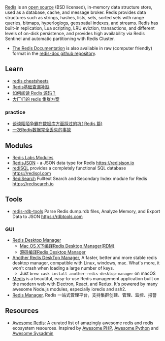 [Redis](https://redis.io/) is an [open source](https://github.com/redis/redis) (BSD licensed), in-memory data structure store, used as a database, cache, and message broker. Redis provides data structures such as strings, hashes, lists, sets, sorted sets with range queries, bitmaps, hyperloglogs, geospatial indexes, and streams. Redis has built-in replication, Lua scripting, LRU eviction, transactions, and different levels of on-disk persistence, and provides high availability via Redis Sentinel and automatic partitioning with Redis Cluster.

- [The Redis Documentation](https://redis.io/documentation) is also available in raw (computer friendly) format in the [redis-doc github repository](http://github.com/redis/redis-doc).



## Learn
- [redis cheatsheets](https://github.com/LeCoupa/awesome-cheatsheets/blob/master/databases/redis.sh)
- [Redis基础查漏补缺](https://zhuanlan.zhihu.com/p/90922969)
- [如何阅读 Redis 源码？](http://blog.huangz.me/diary/2014/how-to-read-redis-source-code.html)
- [大厂们的 redis 集群方案](https://www.cnblogs.com/me115/p/9043420.html)

### practice
- [谈谈陌陌争霸在数据库方面踩过的坑( Redis 篇)](https://blog.codingnow.com/2014/03/mmzb_redis.html)
- [一次Redis数据完全丢失的事故](http://blog.findix.cn/2018/07/25/%e4%b8%80%e6%ac%a1redis%e6%95%b0%e6%8d%ae%e5%ae%8c%e5%85%a8%e4%b8%a2%e5%a4%b1%e7%9a%84%e4%ba%8b%e6%95%85/)



## Modules
- [Redis Labs Modules](https://github.com/RedisLabsmodules)
- [RedisJSON](https://github.com/RedisJSON/RedisJSON) - a JSON data type for Redis https://redisjson.io
- [rediSQL](https://github.com/RedBeardLab/rediSQL) provides a completely functional SQL database https://redisql.com
- [RediSearch](https://github.com/RediSearch/RediSearch) Fulltext Search and Secondary Index module for Redis https://redisearch.io



## Tools
- [redis-rdb-tools](https://github.com/sripathikrishnan/redis-rdb-tools) Parse Redis dump.rdb files, Analyze Memory, and Export Data to JSON https://rdbtools.com

### GUI
- [Redis Desktop Manager](https://github.com/uglide/RedisDesktopManager/)
  - [Mac OS X下编译Redis Desktop Manager(RDM)](https://onew.me/2018/03/29/mac-compile-RDM/)
  - [源码编译Redis Desktop Manager](https://kany.me/2019/10/10/compile-redis-desktop-manager/)
- [Another Redis DeskTop Manager](https://github.com/qishibo/AnotherRedisDesktopManager/), A faster, better and more stable redis desktop manager, compatible with Linux, windows, mac. What's more, it won't crash when loading a large number of keys.
  - Just `brew cask install another-redis-desktop-manager` on macOS
- [Medis](https://github.com/luin/medis) is a beautiful, easy-to-use Redis management application built on the modern web with Electron, React, and Redux. It's powered by many awesome Node.js modules, especially ioredis and ssh2.
- [Redis Manager](https://github.com/ngbdf/redis-manager), Redis 一站式管理平台，支持集群创建、管理、监控、报警



## Resources
- [Awesome Redis](https://github.com/JamzyWang/awesome-redis): A curated list of amazingly awesome redis and redis ecosystem resources. Inspired by [Awesome PHP](https://github.com/ziadoz/awesome-php), [Awesome Python](https://github.com/vinta/awesome-python) and [Awesome Sysadmin](https://github.com/kahun/awesome-sysadmin)

